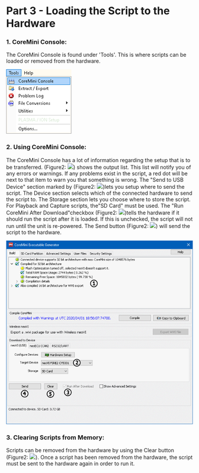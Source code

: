 # Part 3 - Loading the Script to the Hardware

### 1. CoreMini Console:

The CoreMini Console is found under 'Tools'. This is where scripts can be loaded or removed from the hardware.

![Figure 1: Location of the CoreMini Console.](../../.gitbook/assets/CoreMiniConsoleMenu.gif)

### 2. Using CoreMini Console:

The CoreMini Console has a lot of information regarding the setup that is to be transferred. (Figure2: ![](https://cdn.intrepidcs.net/support/VehicleSpy/assets/smOne.gif)) shows the output list. This list will notify you of any errors or warnings. If any problems exist in the script, a red dot will be next to that item to warn you that something is wrong. The "Send to USB Device" section marked by (Figure2: ![](https://cdn.intrepidcs.net/support/VehicleSpy/assets/smTwo.gif))lets you setup where to send the script. The Device section selects which of the connected hardware to send the script to. The Storage section lets you choose where to store the script. For Playback and Capture scripts, the"SD Card" must be used. The "Run CoreMini After Download"checkbox (Figure2: ![](https://cdn.intrepidcs.net/support/VehicleSpy/assets/smThree.gif))tells the hardware if it should run the script after it is loaded. If this is unchecked, the script will not run until the unit is re-powered. The Send button (Figure2: ![](https://cdn.intrepidcs.net/support/VehicleSpy/assets/smFour.gif)) will send the script to the hardware.

![Figure 2: The CoreMini Console.](<../../.gitbook/assets/CoreMiniConsole (1).gif>)

### 3. Clearing Scripts from Memory:

Scripts can be removed from the hardware by using the Clear button (Figure2: ![](https://cdn.intrepidcs.net/support/VehicleSpy/assets/smFive.gif)). Once a script has been removed from the hardware, the script must be sent to the hardware again in order to run it.
